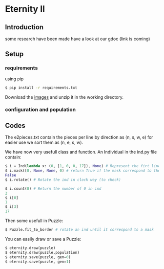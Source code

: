 
# Eternity II

## Introduction

  some research have been made have a look at our gdoc (link is coming)

## Setup

### requirements

  using pip

  ```bash
  $ pip install -r requirements.txt
  ```

  Download the [images](https://intra.epitech.eu/module/2016/M-IAR-752/PAR-9-2/acti-235553/project/file/eternityII_data.zip)
  and unzip it in the working directory.

### configuration and population



## Codes

The e2pieces.txt contain the pieces per line by direction as (n, s, w, e)
for easier use we sort them as (n, e, s, w).

We have now very usefull class and function.
An Individual in the ind.py file contain:
```python
$ i = Ind(lambda x: (0, [1, 0, 0, 17]), None) # Represent the firt line of the file
$ i.mask([0, None, None, 0) # return True if the mask correspond to the ind. we check here the 0 to the right side.
False
$ i.rotate() # Rotate the ind in clock way (to check)

$ i.count(0) # Return the number of 0 in ind
2
$ i[0]
1
$ i[3]
17
```

Then some usefull in Puzzle:

```python
$ Puzzle.fit_to_border # rotate an ind until it correspond to a mask
```

You can easily draw or save a Puzzle:

 ```python
 $ eternity.draw(puzzle)
 $ eternity.draw(puzzle.population)
 $ eternity.save(puzzle, gen=0)
 $ eternity.save(puzzle, gen=1)
 ```

